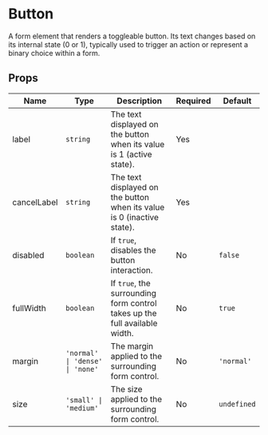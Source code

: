 # Button

A form element that renders a toggleable button. Its text changes based on its internal state (0 or 1), typically used to trigger an action or represent a binary choice within a form.

## Props

| Name          | Type                             | Description                                                                 | Required | Default    |
|---------------|----------------------------------|-----------------------------------------------------------------------------|----------|------------|
| label         | `string`                         | The text displayed on the button when its value is 1 (active state).        | Yes      |            |
| cancelLabel   | `string`                         | The text displayed on the button when its value is 0 (inactive state).      | Yes      |            |
| disabled      | `boolean`                        | If `true`, disables the button interaction.                                 | No       | `false`    |
| fullWidth     | `boolean`                        | If `true`, the surrounding form control takes up the full available width.  | No       | `true`     |
| margin        | `'normal' \| 'dense' \| 'none'` | The margin applied to the surrounding form control.                         | No       | `'normal'` |
| size          | `'small' \| 'medium'`          | The size applied to the surrounding form control.                           | No       | `undefined`|